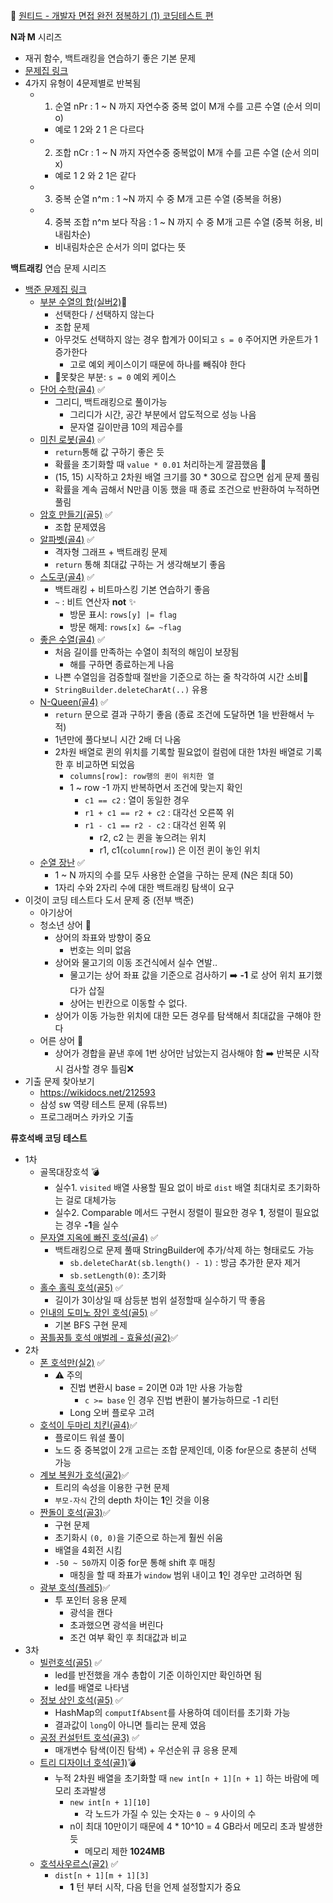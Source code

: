 📰 [원티드 - 개발자 면접 완전 정복하기 (1) 코딩테스트 편](https://www.wanted.co.kr/events/22_11_s01_b15)


**N과 M** 시리즈
- 재귀 함수, 백트래킹을 연습하기 좋은 기본 문제 
- [문제집 링크](https://www.acmicpc.net/workbook/view/2052)
- 4가지 유형이 4문제별로 반복됨
	- 1. 순열 nPr : 1 ~ N 까지 자연수중 중복 없이 M개 수를 고른 수열 (순서 의미 o)
		- 예로 1 2와 2 1 은 다르다
	- 2. 조합 nCr : 1 ~ N 까지 자연수중 중복없이 M개 수를 고른 수열 (순서 의미 x)
		- 예로 1 2 와 2 1은 같다
	- 3. 중복 순열 n^m : 1 ~N 까지 수 중 M개 고른 수열 (중복을 허용)
	- 4. 중복 조합 n^m 보다 작음 : 1 ~ N 까지 수 중 M개 고른 수열 (중복 허용, 비내림차순)
		- 비내림차순은 순서가 의미 없다는 뜻

**백트래킹** 연습 문제 시리즈
- [백준 문제집 링크](https://www.acmicpc.net/workbook/view/1093)
	- [부분 수열의 합(실버2)](https://www.acmicpc.net/problem/1182)🙌
		- 선택한다 / 선택하지 않는다
		- 조합 문제
		- 아무것도 선택하지 않는 경우 합계가 0이되고 `s = 0` 주어지면 카운트가 1 증가한다
			- 고로 예외 케이스이기 때문에 하나를 빼줘야 한다
		- 못찾은 부분: `s = 0` 예외 케이스
	- [단어 수학(골4)](https://www.acmicpc.net/problem/1339) ✅
		- 그리디, 백트래킹으로 풀이가능 
			- 그리디가 시간, 공간 부분에서 압도적으로 성능 나음
			- 문자열 길이만큼 10의 제곱수를 
	- [미친 로봇(골4)](https://www.acmicpc.net/problem/1405) ✅
		- `return`통해 값 구하기 좋은 듯
		- 확률을 초기화할 때 `value * 0.01` 처리하는게 깔끔했음 🤖
		- (15, 15) 시작하고 2차원 배열 크기를 30 * 30으로 잡으면 쉽게 문제 풀림
		- 확률을 계속 곱해서 N만큼 이동 했을 때 종료 조건으로 반환하여 누적하면 풀림
	- [암호 만들기(골5)](https://www.acmicpc.net/problem/1759) ✅
		- 조합 문제였음
	- [알파벳(골4)](https://www.acmicpc.net/problem/1987) ✅
		- 격자형 그래프 + 백트래킹 문제
		- `return` 통해 최대값 구하는 거 생각해보기 좋음
	- [스도쿠(골4)](https://www.acmicpc.net/problem/2580) ✅
		- 백트래킹 + 비트마스킹 기본 연습하기 좋음
		- `~` : 비트 연산자 **not** ✨
			- 방문 표시: `rows[y] |= flag` 
			- 방문 해제: `rows[x] &= ~flag` 
	- [좋은 수열(골4)](https://www.acmicpc.net/problem/2661) ✅
		- 처음 길이를 만족하는 수열이 최적의 해임이 보장됨
			- 해를 구하면 종료하는게 나음
		- 나쁜 수열임을 검증할때 절반을 기준으로 하는 줄 착각하여 시간 소비💩
		- `StringBuilder.deleteCharAt(..)` 유용
	- [N-Queen(골4)](https://www.acmicpc.net/problem/9663) ✅
		- `return` 문으로 결과 구하기 좋음 (종료 조건에 도달하면 1을 반환해서 누적)
		- 1년만에 풀다보니 시간 2배 더 나옴
		- 2차원 배열로 퀸의 위치를 기록할 필요없이 컬럼에 대한 1차원 배열로 기록한 후 비교하면 되었음
			- `columns[row]: row행의 퀸이 위치한 열`
			- 1 ~ row -1 까지 반복하면서 조건에 맞는지 확인 
				- `c1 == c2` : 열이 동일한 경우
				- `r1 + c1 == r2 + c2` : 대각선 오른쪽 위
				- `r1 - c1 == r2 - c2` : 대각선 왼쪽 위
					- r2, c2 는 퀸을 놓으려는 위치
					- r1, c1(`column[row]`) 은 이전 퀸이 놓인 위치
	- [순열 장난](https://www.acmicpc.net/problem/10597) ✅
		- 1 ~ N 까지의 수를 모두 사용한 순열을 구하는 문제 (N은 최대 50)
		- 1자리 수와 2자리 수에 대한 백트래킹 탐색이 요구
- 이것이 코딩 테스트다 도서 문제 중 (전부 백준)
	- 아기상어
	- 청소년 상어 💩
		- 상어의 좌표와 방향이 중요
			- 번호는 의미 없음
		- 상어와 물고기의 이동 조건식에서 실수 연발..
			- 물고기는 상어 좌표 값을 기준으로 검사하기 ➡️ **-1** 로 상어 위치 표기했다가 삽질
			- 상어는 빈칸으로 이동할 수 없다.
		- 상어가 이동 가능한 위치에 대한 모든 경우를 탐색해서 최대값을 구해야 한다
	- 어른 상어 💩
		- 상어가 경합을 끝낸 후에 1번 상어만 남았는지 검사해야 함 ➡️ 반복문 시작시 검사할 경우 틀림❌
- 기출 문제 찾아보기
	- https://wikidocs.net/212593
	- 삼성 sw 역량 테스트 문제 (유튜브)
	- 프로그래머스 카카오 기출


**류호석배 코딩 테스트** 
- 1차
	- 골목대장호석 💣
		- 실수1. `visited` 배열 사용할 필요 없이 바로 `dist` 배열 최대치로 초기화하는 걸로 대체가능
		- 실수2. Comparable 메서드 구현시 정렬이 필요한 경우 **1**, 정렬이 필요없는 경우 **-1**을  실수
	- [문자열 지옥에 빠진 호석(골4)](https://www.acmicpc.net/problem/20166) ✅
		- 백트래킹으로 문제 풀때 StringBuilder에 추가/삭제 하는 형태로도 가능
			- `sb.deleteCharAt(sb.length() - 1)` : 방금 추가한 문자 제거
			- `sb.setLength(0)`: 초기화
	- [홀수 홀릭 호석(골5)](https://www.acmicpc.net/problem/20164) ✅
		- 길이가 3이상일 때 삼등분 범위 설정할때 실수하기 딱 좋음
	- [인내의 도미노 장인 호석(골5)](https://www.acmicpc.net/problem/20165) ✅
		- 기본 BFS 구현 문제
	- [꿈틀꿈틀 호석 애벌레 - 효율성(골2)](https://www.acmicpc.net/problem/20181)✅
- 2차 
	- [폰 호석만(실2)](https://www.acmicpc.net/problem/21275) ✅
		- ⚠️ 주의
			- 진법 변환시 base = 2이면 0과 1만 사용 가능함
				-   `c >= base` 인 경우 진법 변환이 불가능하므로 -1 리턴
			- Long 오버 플로우 고려
	- [호석이 두마리 치킨(골4)](https://www.acmicpc.net/problem/21278)✅
		- 플로이드 워셜 풀이
		- 노드 중 중복없이 2개 고르는 조합 문제인데, 이중 for문으로 충분히 선택 가능
	- [계보 복원가 호석(골2)](https://www.acmicpc.net/problem/21276)✅
		- 트리의 속성을 이용한 구현 문제
		- `부모-자식` 간의  depth 차이는 **1**인 것을 이용
	- [짠돌이 호석(골3)](https://www.acmicpc.net/problem/21277)✅
		- 구현 문제
		- 초기화시 `(0, 0)`을 기준으로 하는게 훨씬 쉬움
		- 배열을 4회전 시킴
		- `-50 ~ 50`까지 이중 for문 통해 shift 후 매칭
			- 매칭을 할 때 좌표가 `window` 범위 내이고 **1**인 경우만 고려하면 됨
	- [광부 호석(플레5)](https://www.acmicpc.net/problem/21279)✅
		- 투 포인터 응용 문제
			- 광석을  캔다
			- 초과했으면 광석을 버린다
			- 조건 여부 확인 후 최대값과 비교
- 3차
	- [빌런호석(골5)](https://www.acmicpc.net/problem/22251) ✅
		- led를 반전했을 개수 총합이 기준 이하인지만 확인하면 됨
		- led를 배열로 나타냄
	- [정보 상인 호석(골5)](https://www.acmicpc.net/problem/22252) ✅
		- HashMap의 `computIfAbsent`를 사용하여 데이터를 초기화 가능
		- 결과값이 `long`이 아니면 틀리는 문제 였음
	- [공정 컨설턴트 호석(골3)](https://www.acmicpc.net/problem/22254) ✅
		- 매개변수 탐색(이진 탐색) + 우선순위 큐 응용 문제
	- [트리 디자이너 호석(골1)](https://www.acmicpc.net/problem/22253)💣
		- 누적 2차원 배열을 초기화할 때 `new int[n + 1][n + 1]` 하는 바람에 메모리 초과발생
			- `new int[n + 1][10]`
				- 각 노드가 가질 수 있는 숫자는 `0 ~ 9`  사이의 수
			- n이 최대 10만이기 때문에 4 * 10^10 = 4 GB라서 메모리 초과 발생한 듯
				- 메모리 제한 **1024MB**
	- [호석사우르스(골2)](https://www.acmicpc.net/problem/22255) ✅
		- `dist[n + 1][m + 1][3]`
			- **1** 턴 부터 시작, 다음 턴을 언제 설정할지가 중요

